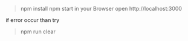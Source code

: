 
  > npm install
  > npm start
  > in your Browser open http://localhost:3000


if error occur than try 
  >npm run clear